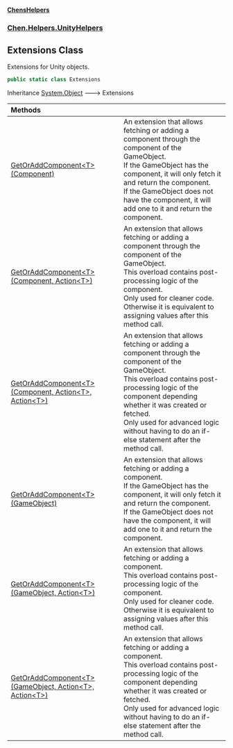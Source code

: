 
#### [ChensHelpers](index 'index')

### [Chen.Helpers.UnityHelpers](Chen_Helpers_UnityHelpers 'Chen.Helpers.UnityHelpers')

## Extensions Class
Extensions for Unity objects.  
```csharp
public static class Extensions
```

Inheritance [System.Object](https://docs.microsoft.com/en-us/dotnet/api/System.Object 'System.Object') &#129106; Extensions  

| Methods | |
| :--- | :--- |
| [GetOrAddComponent&lt;T&gt;(Component)](Chen_Helpers_UnityHelpers_Extensions_GetOrAddComponent_T_(UnityEngine_Component) 'Chen.Helpers.UnityHelpers.Extensions.GetOrAddComponent&lt;T&gt;(UnityEngine.Component)') | An extension that allows fetching or adding a component through the component of the GameObject.<br/>If the GameObject has the component, it will only fetch it and return the component.<br/>If the GameObject does not have the component, it will add one to it and return the component.<br/> |
| [GetOrAddComponent&lt;T&gt;(Component, Action&lt;T&gt;)](Chen_Helpers_UnityHelpers_Extensions_GetOrAddComponent_T_(UnityEngine_Component_System_Action_T_) 'Chen.Helpers.UnityHelpers.Extensions.GetOrAddComponent&lt;T&gt;(UnityEngine.Component, System.Action&lt;T&gt;)') | An extension that allows fetching or adding a component through the component of the GameObject.<br/>This overload contains post-processing logic of the component.<br/>Only used for cleaner code. Otherwise it is equivalent to assigning values after this method call.<br/> |
| [GetOrAddComponent&lt;T&gt;(Component, Action&lt;T&gt;, Action&lt;T&gt;)](Chen_Helpers_UnityHelpers_Extensions_GetOrAddComponent_T_(UnityEngine_Component_System_Action_T__System_Action_T_) 'Chen.Helpers.UnityHelpers.Extensions.GetOrAddComponent&lt;T&gt;(UnityEngine.Component, System.Action&lt;T&gt;, System.Action&lt;T&gt;)') | An extension that allows fetching or adding a component through the component of the GameObject.<br/>This overload contains post-processing logic of the component depending whether it was created or fetched.<br/>Only used for advanced logic without having to do an if-else statement after the method call.<br/> |
| [GetOrAddComponent&lt;T&gt;(GameObject)](Chen_Helpers_UnityHelpers_Extensions_GetOrAddComponent_T_(UnityEngine_GameObject) 'Chen.Helpers.UnityHelpers.Extensions.GetOrAddComponent&lt;T&gt;(UnityEngine.GameObject)') | An extension that allows fetching or adding a component.<br/>If the GameObject has the component, it will only fetch it and return the component.<br/>If the GameObject does not have the component, it will add one to it and return the component.<br/> |
| [GetOrAddComponent&lt;T&gt;(GameObject, Action&lt;T&gt;)](Chen_Helpers_UnityHelpers_Extensions_GetOrAddComponent_T_(UnityEngine_GameObject_System_Action_T_) 'Chen.Helpers.UnityHelpers.Extensions.GetOrAddComponent&lt;T&gt;(UnityEngine.GameObject, System.Action&lt;T&gt;)') | An extension that allows fetching or adding a component.<br/>This overload contains post-processing logic of the component.<br/>Only used for cleaner code. Otherwise it is equivalent to assigning values after this method call.<br/> |
| [GetOrAddComponent&lt;T&gt;(GameObject, Action&lt;T&gt;, Action&lt;T&gt;)](Chen_Helpers_UnityHelpers_Extensions_GetOrAddComponent_T_(UnityEngine_GameObject_System_Action_T__System_Action_T_) 'Chen.Helpers.UnityHelpers.Extensions.GetOrAddComponent&lt;T&gt;(UnityEngine.GameObject, System.Action&lt;T&gt;, System.Action&lt;T&gt;)') | An extension that allows fetching or adding a component.<br/>This overload contains post-processing logic of the component depending whether it was created or fetched.<br/>Only used for advanced logic without having to do an if-else statement after the method call.<br/> |
